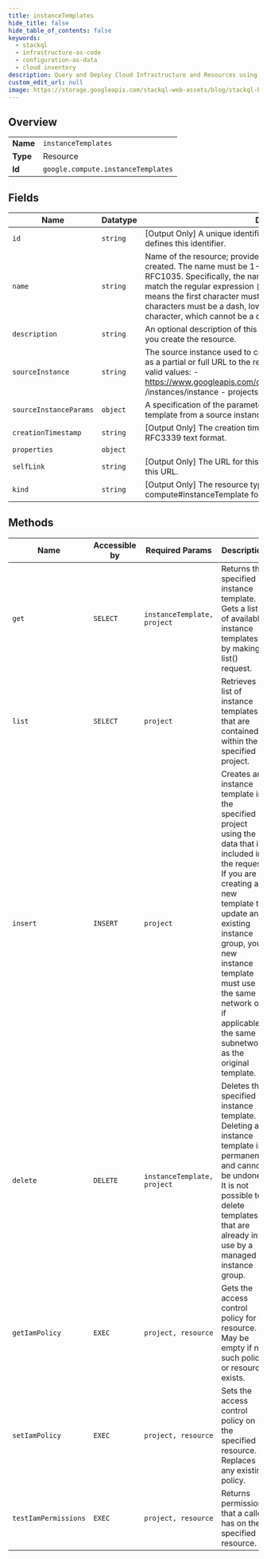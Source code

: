 ```yaml
---
title: instanceTemplates
hide_title: false
hide_table_of_contents: false
keywords:
  - stackql
  - infrastructure-as-code
  - configuration-as-data
  - cloud inventory
description: Query and Deploy Cloud Infrastructure and Resources using SQL
custom_edit_url: null
image: https://storage.googleapis.com/stackql-web-assets/blog/stackql-blog-post-featured-image.png
---
```

  
    

## Overview
<table><tbody>
<tr><td><b>Name</b></td><td><code>instanceTemplates</code></td></tr>
<tr><td><b>Type</b></td><td>Resource</td></tr>
<tr><td><b>Id</b></td><td><code>google.compute.instanceTemplates</code></td></tr>
</tbody></table>

## Fields
| Name | Datatype | Description |
| ---- | -------- | ----------- |
| `id` | `string` | [Output Only] A unique identifier for this instance template. The server defines this identifier. |
| `name` | `string` | Name of the resource; provided by the client when the resource is created. The name must be 1-63 characters long, and comply with RFC1035. Specifically, the name must be 1-63 characters long and match the regular expression `[a-z]([-a-z0-9]*[a-z0-9])?` which means the first character must be a lowercase letter, and all following characters must be a dash, lowercase letter, or digit, except the last character, which cannot be a dash. |
| `description` | `string` | An optional description of this resource. Provide this property when you create the resource. |
| `sourceInstance` | `string` | The source instance used to create the template. You can provide this as a partial or full URL to the resource. For example, the following are valid values: - https://www.googleapis.com/compute/v1/projects/project/zones/zone /instances/instance - projects/project/zones/zone/instances/instance  |
| `sourceInstanceParams` | `object` | A specification of the parameters to use when creating the instance template from a source instance. |
| `creationTimestamp` | `string` | [Output Only] The creation timestamp for this instance template in RFC3339 text format. |
| `properties` | `object` |  |
| `selfLink` | `string` | [Output Only] The URL for this instance template. The server defines this URL. |
| `kind` | `string` | [Output Only] The resource type, which is always compute#instanceTemplate for instance templates. |
## Methods
| Name | Accessible by | Required Params | Description |
| ---- | ------------- | --------------- | ----------- |
| `get` | `SELECT` | `instanceTemplate, project` | Returns the specified instance template. Gets a list of available instance templates by making a list() request. |
| `list` | `SELECT` | `project` | Retrieves a list of instance templates that are contained within the specified project. |
| `insert` | `INSERT` | `project` | Creates an instance template in the specified project using the data that is included in the request. If you are creating a new template to update an existing instance group, your new instance template must use the same network or, if applicable, the same subnetwork as the original template. |
| `delete` | `DELETE` | `instanceTemplate, project` | Deletes the specified instance template. Deleting an instance template is permanent and cannot be undone. It is not possible to delete templates that are already in use by a managed instance group. |
| `getIamPolicy` | `EXEC` | `project, resource` | Gets the access control policy for a resource. May be empty if no such policy or resource exists. |
| `setIamPolicy` | `EXEC` | `project, resource` | Sets the access control policy on the specified resource. Replaces any existing policy. |
| `testIamPermissions` | `EXEC` | `project, resource` | Returns permissions that a caller has on the specified resource. |
